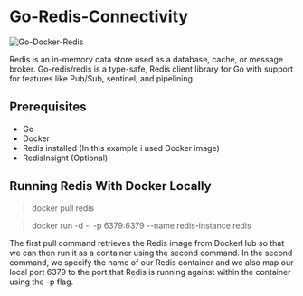 # Go-Redis-Connectivity

![Go-Docker-Redis](https://user-images.githubusercontent.com/113289516/193471975-65924bbe-a3f6-45ef-ab9c-b8c81afbfaeb.png)

Redis is an in-memory data store used as a database, cache, or message broker. Go-redis/redis is a type-safe, Redis client library for Go with support for features like Pub/Sub, sentinel, and pipelining.

## Prerequisites
- Go
- Docker
- Redis installed (In this example i used Docker image)
- RedisInsight (Optional)

## Running Redis With Docker Locally
> docker pull redis

> docker run -d -i -p 6379:6379 --name redis-instance redis

The first pull command retrieves the Redis image from DockerHub so that we can then run it as a container using the second command. In the second command, we specify the name of our Redis container and we also map our local port 6379 to the port that Redis is running against within the container using the -p flag.
